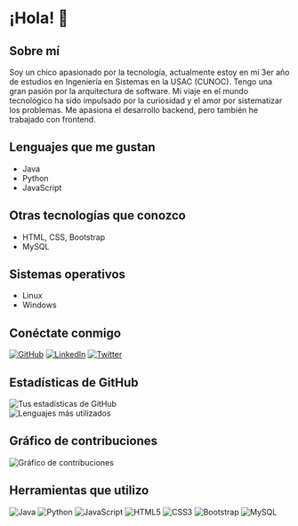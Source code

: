 # ¡Hola! 👋

## Sobre mí

Soy un chico apasionado por la tecnología, actualmente estoy en mi 3er año de estudios en Ingeniería en Sistemas en la USAC (CUNOC). Tengo una gran pasión por la arquitectura de software. Mi viaje en el mundo tecnológico ha sido impulsado por la curiosidad y el amor por sistematizar los problemas. Me apasiona el desarrollo backend, pero también he trabajado con frontend.

## Lenguajes que me gustan

- Java
- Python
- JavaScript

## Otras tecnologías que conozco

- HTML, CSS, Bootstrap
- MySQL

## Sistemas operativos

- Linux
- Windows

## Conéctate conmigo

[![GitHub](https://img.shields.io/badge/GitHub-000?style=for-the-badge&logo=github&logoColor=white)](https://github.com/tu_usuario)
[![LinkedIn](https://img.shields.io/badge/LinkedIn-0077B5?style=for-the-badge&logo=linkedin&logoColor=white)](https://www.linkedin.com/in/tu_usuario/)
[![Twitter](https://img.shields.io/badge/Twitter-1DA1F2?style=for-the-badge&logo=twitter&logoColor=white)](https://twitter.com/tu_usuario)

## Estadísticas de GitHub

![Tus estadísticas de GitHub](https://github-readme-stats.vercel.app/api?username=Cruz-Zapil&show_icons=true&theme=dark)  
![Lenguajes más utilizados](https://github-readme-stats.vercel.app/api/top-langs/?username=Cruz-Zapil&layout=compact&theme=dark)




## Gráfico de contribuciones

![Gráfico de contribuciones](https://github-readme-streak-stats.herokuapp.com/?user=Cruz-Zapil&theme=dark)

## Herramientas que utilizo

![Java](https://img.shields.io/badge/Java-ED8B00?style=for-the-badge&logo=java&logoColor=white)
![Python](https://img.shields.io/badge/Python-3776AB?style=for-the-badge&logo=python&logoColor=white)
![JavaScript](https://img.shields.io/badge/JavaScript-F7DF1E?style=for-the-badge&logo=javascript&logoColor=black)
![HTML5](https://img.shields.io/badge/HTML5-E34F26?style=for-the-badge&logo=html5&logoColor=white)
![CSS3](https://img.shields.io/badge/CSS3-1572B6?style=for-the-badge&logo=css3&logoColor=white)
![Bootstrap](https://img.shields.io/badge/Bootstrap-563D7C?style=for-the-badge&logo=bootstrap&logoColor=white)
![MySQL](https://img.shields.io/badge/MySQL-4479A1?style=for-the-badge&logo=mysql&logoColor=white)


